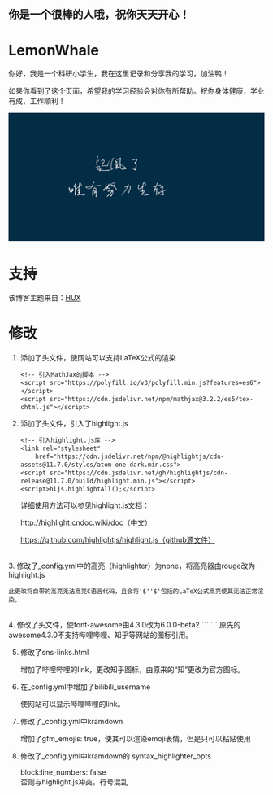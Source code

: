 ## 你是一个很棒的人哦，祝你天天开心！

# LemonWhale
你好，我是一个科研小学生，我在这里记录和分享我的学习，加油鸭！

如果你看到了这个页面，希望我的学习经验会对你有所帮助。祝你身体健康，学业有成，工作顺利！

![起风了](img/../../../img/inabout.png)

# 支持
该博客主题来自：[HUX](<https://github.com/Huxpro/huxpro.github.io">)

# 修改
1. 添加了头文件，使网站可以支持LaTeX公式的渲染

    ```
    <!-- 引入MathJax的脚本 -->
    <script src="https://polyfill.io/v3/polyfill.min.js?features=es6"></script>
    <script src="https://cdn.jsdelivr.net/npm/mathjax@3.2.2/es5/tex-chtml.js"></script>
    ```

2. 添加了头文件，引入了highlight.js

    ```
    <!-- 引入highlight.js库 -->
    <link rel="stylesheet"
        href="https://cdn.jsdelivr.net/npm/@highlightjs/cdn-assets@11.7.0/styles/atom-one-dark.min.css">
    <script src="https://cdn.jsdelivr.net/gh/highlightjs/cdn-release@11.7.0/build/highlight.min.js"></script>
    <script>hljs.highlightAll();</script>
    ```
    详细使用方法可以参见highlight.js文档：

    http://highlight.cndoc.wiki/doc（中文）

    https://github.com/highlightjs/highlight.js（github源文件）
<br>
3. 修改了_config.yml中的高亮（highlighter）为none，将高亮器由rouge改为highlight.js

    此更改将自带的高亮无法高亮C语言代码，且会将'$''$'包括的LaTeX公式高亮使其无法正常渲染。
<br>
4. 修改了头文件，使font-awesome由4.3.0改为6.0.0-beta2
    ```
    <!-- Custom Fonts -->
    <link href="https://cdnjs.cloudflare.com/ajax/libs/font-awesome/6.0.0-beta2/css/all.min.css" rel="stylesheet"
            type="text/css">
    ```
    原先的awesome4.3.0不支持哔哩哔哩、知乎等网站的图标引用。

5. 修改了sns-links.html

    增加了哔哩哔哩的link，更改知乎图标，由原来的“知”更改为官方图标。

6. 在_config.yml中增加了bilibili_username

    使网站可以显示哔哩哔哩的link。

7. 修改了_config.yml中kramdown

    增加了gfm_emojis: true，使其可以渲染emoji表情，但是只可以粘贴使用

8. 修改了_config.yml中kramdown的 syntax_highlighter_opts

    block:line_numbers: false   
    否则与highlight.js冲突，行号混乱